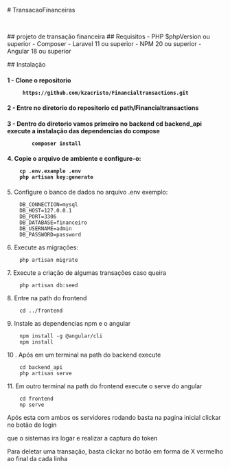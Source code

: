 <div>
<p align="left"># TransacaoFinanceiras</p>
</div>
<br clear="both">

<div>
<p align="left">## projeto de transação financeira
   ## Requisitos
        - PHP $phpVersion ou superior
        - Composer
        - Laravel 11 ou superior
        - NPM 20 ou superior
        - Angular 18 ou superior
</p>
</div>
<div>
   <p align="left">## Instalação</p>
 <h4 align="left">
        1 - Clone o repositorio 
    
         
         https://github.com/kzacristo/Financialtransactions.git
         
 </h4>
  <h4 align="left">
        2 - Entre no diretorio do repositorio 
            cd path/Financialtransactions
  </h4>
</div>
<div> 
 <h4 align="left">
        3 - Dentro do diretorio vamos primeiro no backend
            cd backend_api
            execute a instalação das dependencias do compose 
            
            
            composer install
            
</h4>   
<h4 align="left">
        4. Copie o arquivo de ambiente e configure-o:
       
       
        cp .env.example .env
        php artisan key:generate
       
</h4>
        
        
<p align="left">
        5. Configure o banco de dados no arquivo .env exemplo:
   
        
        DB_CONNECTION=mysql
        DB_HOST=127.0.0.1
        DB_PORT=3306
        DB_DATABASE=financeiro
        DB_USERNAME=admin
        DB_PASSWORD=password
        
</p>       
<p align="left">
        6. Execute as migrações:
        
        
        php artisan migrate
        
</p>
<p align="left">
        7. Execute a criação de algumas transações caso queira
       
        php artisan db:seed
   
</p>
<p align="left">
        8. Entre na path do frontend

        
        cd ../frontend
        
</p>
<p align="left">
        9. Instale as dependencias npm e o angular
        
        npm install -g @angular/cli
        npm install 
        
</p>
<p align="left">
        10 . Após em um terminal na path do backend execute 
        
        cd backend_api
        php artisan serve
        
</p>
<p align="left">
        11. Em outro terminal na path do frontend execute o serve do angular
        
        cd frontend
        np serve
        
</p>
<p align="left">
        Após esta com ambos os servidores rodando basta na pagina inicial clickar no botão de login
</p>
<p align="left">
        que o sistemas ira logar e realizar a captura do token
</p>
<p align="left">
        Para deletar uma transação, basta clickar no botão em forma de X vermelho ao final da cada linha
</p>
</div>
</h4>
